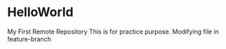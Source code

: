 # HelloWorld
My First Remote Repository
This is for practice purpose.
Modifying file in feature-branch
